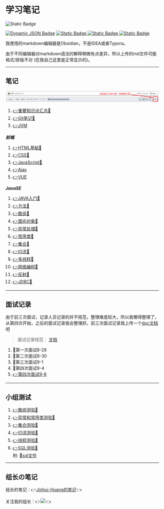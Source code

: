 
# 学习笔记
<img alt="Static Badge" src="https://img.shields.io/badge/language-Java-blue">

<a href="https://github.com/HmEJ"><img alt="Dynamic JSON Badge" src="https://img.shields.io/badge/dynamic/json?url=https%3A%2F%2Fapi.spencerwoo.com%2Fsubstats%2F%3Fsource%3Dgithub%26queryKey%3DHmEJ&query=%24.data.totalSubs&suffix=%20followers&logo=github&label=HmEJ" ></a>
<a href="https://www.instagram.com/j.elmo/"><img alt="Static Badge" src="https://img.shields.io/badge/nothing-fllowme-brightgreen?logo=instagram&logoColor=ffffff&label=j.elmo">
</a>
<a href="https://www.youtube.com/channel/UC7Qfl9xgFGr3hT3zRXqAeEA"><img alt="Static Badge" src="https://img.shields.io/badge/nothing-followme-brightgreen?logo=youtube&logoColor=DC143C&label=j.elmo">
</a>
<a href="https://www.douyin.com/user/MS4wLjABAAAAtanaGDoe_VRcpfRVAsEoYSTvSf4AnjXw2qPgWDvaosw"><img alt="Static Badge" src="https://img.shields.io/badge/%E6%8A%96%E9%9F%B3-%E9%97%9C%E6%B3%A8%E6%88%91-brightgreen?logo=tiktok">
</a>


我使用的markdown编辑器是Obsidian，不是IDEA或者Typora。

由于不同编辑器对markdown语法的解释稍微有点差异，所以上传的md文件可能格式/排版不对 (在我自己这里是正常显示的)。

---

## 笔记

![Alt text](img/Snipaste_2023-09-02_15-52-55.png)

1. [👉重要知识点汇总📕](重要知识点汇总📖.md)
1. [👉Git笔记📖](Git.md)
1. [👉JVM](JVM组成.md)

***前端***

1. [👉HTML基础📖](1-HTML基础.md)
2. [👉CSS📖](2-CSS.md)
11. [👉JavaScript📖](JavaScript.md)
1. [👉Ajax](Ajax.md)
1. [👉VUE](VUE.md)

***JavaSE***

1. [👉JAVA入门📖](3-Java%20SE%20入门.md)
4. [👉方法📖](4-方法.md)
5. [👉数组📖](5-数组.md)
6. [👉面向对象📖](6-面向对象.md)
7. [👉异常处理📖](7-异常处理.md)
8. [👉常用类📖](8-常用类.md)
9. [👉集合📖](9-集合.md)
10. [👉IO流📖](10-IO流.md)
11. [👉多线程📖](11-多线程.md)
12. [👉网络编程📖](12-网络编程.md)
12. [👉反射📖](13-反射.md)
1. [👉JDBC📖](14-JDBC.md)

---
## 面试记录
由于前三次面试，记录人员记录的并不规范，整理难度较大，所以我懒得整理了，从第四次开始，之后的面试记录我会整理好。前三次面试记录我上传一个[doc文档](面试记录.docx)吧

> 面试记录规范： [文档](面试记录规范文档.md)

1. 🚫第一次面试8-28
1. 🚫第二次面试8-30
1. 🚫第三次面试9-1
1. 🚫第四次面试9-4
1. [👉第四次面试9-8](面试记录9-8.md)

---
## 小组测试
1. [👉数组测验💯](面试简单题测试.md)
2. [👉异常和常用类测验💯](模拟测试摸底题.md)
3. [👉集合测验💯](集合中难测试题.md)
4. [👉IO流测验💯](IO流简单测试题.md)
5. [👉线程测验💯](线程简单测试题.md)
1. [👉SQL测验💯](SQL简单测试题.md)       
    附: 💾[sql文件](tb_order.sql)

---
## 组长の笔记
组长的笔记：👉[Jinhui-Huang的笔记](组长笔记)👈

关注我的组长：👉<a href="https://github.com/Jinhui-Huang"><img src="https://img.shields.io/badge/dynamic/json?url=https%3A%2F%2Fapi.spencerwoo.com%2Fsubstats%2F%3Fsource%3Dgithub%26queryKey%3DJinhui-Huang&query=%24.data.totalSubs&suffix=%20followers&logo=github&label=Jinhui-Huang&labelColor=0996AD&color=0786BC)"></a>👈
